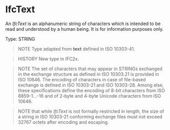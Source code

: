 # IfcText

An _IfcText_ is an alphanumeric string of characters which is intended to be read and understood by a human being. It is for information purposes only.<!-- end of definition -->

Type: STRING

> NOTE Type adapted from **text** defined in ISO 10303-41.

> HISTORY New type in IFC2x.

> NOTE The set of characters that may appear in STRINGs exchanged in the exchange structure as defined in ISO 10303.21 is provided in ISO 10646. The encoding of characters in case of file-based exchange is defined in ISO 10303-21 and ISO 10303-28. Among else, these specifications define the encoding of 8-bit characters from ISO 8859-1...-16 and of 2-byte and 4-byte Unicode characters from ISO 10646.

> NOTE that while _IfcText_ is not formally restricted in length, the size of a string in ISO 10303-21 conforming exchange files must not exceed 32767 octets after encoding and escaping.
